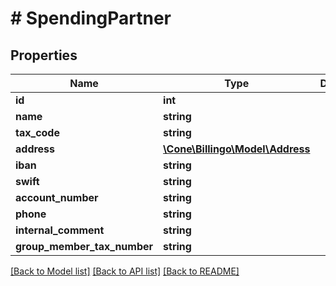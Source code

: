 # # SpendingPartner

## Properties

Name | Type | Description | Notes
------------ | ------------- | ------------- | -------------
**id** | **int** |  | [optional]
**name** | **string** |  | [optional]
**tax_code** | **string** |  | [optional]
**address** | [**\Cone\Billingo\Model\Address**](Address.md) |  | [optional]
**iban** | **string** |  | [optional]
**swift** | **string** |  | [optional]
**account_number** | **string** |  | [optional]
**phone** | **string** |  | [optional]
**internal_comment** | **string** |  | [optional]
**group_member_tax_number** | **string** |  | [optional]

[[Back to Model list]](../../README.md#models) [[Back to API list]](../../README.md#endpoints) [[Back to README]](../../README.md)
